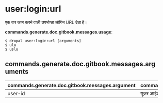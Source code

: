 # user:login:url
एक बार काम करने वाली उपभोग्ता लोगिन URL देता है।

**commands.generate.doc.gitbook.messages.usage:**
```
$ drupal user:login:url [arguments]
$ ulu  
$ uslu  
```

## commands.generate.doc.gitbook.messages.arguments
commands.generate.doc.gitbook.messages.argument | commands.generate.doc.gitbook.messages.details
---------|-------------
user-id | यूजर आईड।
